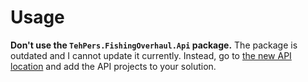 # Usage
**Don't use the `TehPers.FishingOverhaul.Api` package.** The package is outdated and I cannot update it currently. Instead, go to [the new API location](https://github.com/TehPers/StardewValleyMods/tree/2.0-dev/TehPers.FishingOverhaul.Api/) and add the API projects to your solution.